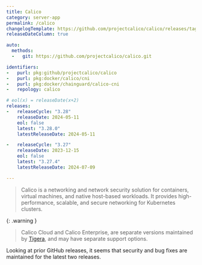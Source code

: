 ```yaml
---
title: Calico
category: server-app
permalink: /calico
changelogTemplate: https://github.com/projectcalico/calico/releases/tag/v__LATEST__
releaseDateColumn: true

auto:
  methods:
  -   git: https://github.com/projectcalico/calico.git

identifiers:
-   purl: pkg:github/projectcalico/calico
-   purl: pkg:docker/calico/cni
-   purl: pkg:docker/chainguard/calico-cni
-   repology: calico

# eol(x) = releaseDate(x+2)
releases:
-   releaseCycle: "3.28"
    releaseDate: 2024-05-11
    eol: false
    latest: "3.28.0"
    latestReleaseDate: 2024-05-11

-   releaseCycle: "3.27"
    releaseDate: 2023-12-15
    eol: false
    latest: "3.27.4"
    latestReleaseDate: 2024-07-09

---
```


> Calico is a networking and network security solution for containers, virtual
> machines, and native host-based workloads. It provides high-performance,
> scalable, and secure networking for Kubernetes clusters.

{: .warning }
> Calico Cloud and Calico Enterprise, are separate versions maintained by
> [Tigera](https://www.tigera.io/tigera-products), and may have separate support
> options.

Looking at prior GitHub releases, it seems that security and bug fixes are
maintained for the latest two releases.
